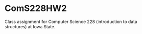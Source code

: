 # ComS228HW2
Class assignment for Computer Science 228 (introduction to data structures) at Iowa State.
